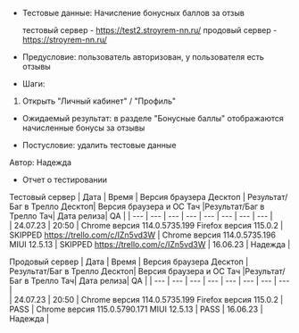 * Тестовые данные: Начисление бонусных баллов за отзыв

	тестовый сервер - https://test2.stroyrem-nn.ru/   продовый сервер - https://stroyrem-nn.ru/

* Предусловие: пользователь авторизован, у пользователя есть отзывы

* Шаги:
1.	Открыть "Личный кабинет" / "Профиль"

* Ожидаемый результат: в разделе "Бонусные баллы" отображаются начисленные бонусы за отзывы

* Постусловие: удалить тестовые данные

Автор: Надежда

* Отчет о тестировании
  
Тестовый сервер
| Дата | Время | Версия браузера Десктоп | Результат/Баг в Трелло Десктоп|  Версия браузера и ОС Тач |Результат/Баг в Трелло Тач| Дата релиза| QA  |
| --- | --- | --- | --- |  --- | --- | --- | --- |   
| 24.07.23 | 20:50 | Chrome версия 114.0.5735.199 Firefox версия 115.0.2 | SKIPPED https://trello.com/c/IZn5vd3W | Chrome версия 114.0.5735.196 MIUI 12.5.13 | SKIPPED https://trello.com/c/IZn5vd3W | 16.06.23 | Надежда |  

Продовый сервер
| Дата | Время | Версия браузера Десктоп | Результат/Баг в Трелло Десктоп|  Версия браузера и ОС Тач |Результат/Баг в Трелло Тач| Дата релиза| QA |
| --- | --- | --- | --- |  --- | --- | --- | --- |   
| 24.07.23 | 20:50 | Chrome версия 114.0.5735.199 Firefox версия 115.0.2 | PASS | Chrome версия 115.0.5790.171 MIUI 12.5.13 | PASS | 16.06.23 | Надежда |  